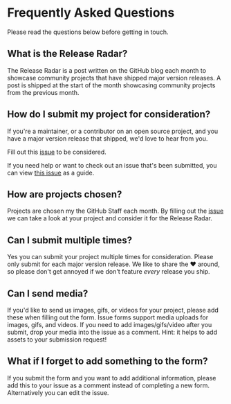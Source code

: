 # Frequently Asked Questions

Please read the questions below before getting in touch.

## What is the Release Radar?

The Release Radar is a post written on the GitHub blog each month to showcase community projects that have shipped major version releases. A post is shipped at the start of the month showcasing community projects from the previous month.

## How do I submit my project for consideration?

If you're a maintainer, or a contributor on an open source project, and you have a major version release that shipped, we'd love to hear from you.

Fill out this [issue](https://github.com/mishmanners/github-release-radar/issues/new?assignees=MishManners&labels=&template=release-radar-request.yml&title=%5BRelease+Radar+Request%5D+%3Ctitle%3E) to be considered.

If you need help or want to check out an issue that's been submitted, you can view [this issue](https://github.com/mishmanners/github-release-radar/issues/1) as a guide.

## How are projects chosen?

Projects are chosen my the GitHub Staff each month. By filling out the [issue](https://github.com/mishmanners/github-release-radar/issues/new?assignees=MishManners&labels=&template=release-radar-request.yml&title=%5BRelease+Radar+Request%5D+%3Ctitle%3E) we can take a look at your project and consider it for the Release Radar.

## Can I submit multiple times?

Yes you can submit your project multiple times for consideration. Please only submit for each major version release. We like to share the :heart: around, so please don't get annoyed if we don't feature _every_ release you ship.

## Can I send media?

If you'd like to send us images, gifs, or videos for your project, please add these when filling out the form. Issue forms support media uploads for images, gifs, and videos. If you need to add images/gifs/video after you submit, drop your media into the issue as a comment. Hint: it helps to add assets to your submission request!

## What if I forget to add something to the form?

If you submit the form and you want to add additional information, please add this to your issue as a comment instead of completing a new form. Alternatively you can edit the issue.
